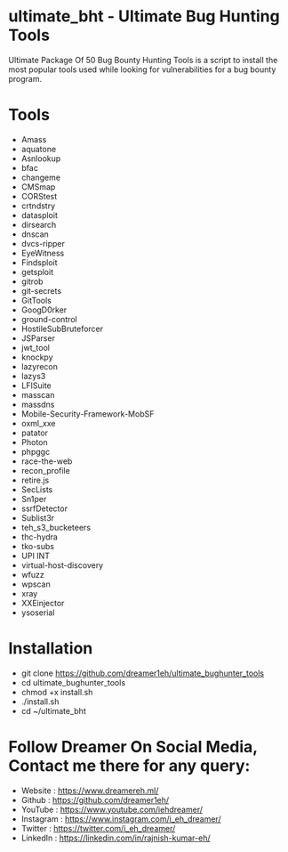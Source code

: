 # ultimate_bht - Ultimate Bug Hunting Tools

Ultimate Package Of 50 Bug Bounty Hunting Tools is a script to install the most popular tools used while looking for vulnerabilities for a bug bounty program.
 
# Tools

- Amass
- aquatone
- Asnlookup
- bfac
- changeme
- CMSmap
- CORStest
- crtndstry
- datasploit
- dirsearch
- dnscan
- dvcs-ripper
- EyeWitness
- Findsploit
- getsploit
- gitrob
- git-secrets
- GitTools
- GoogD0rker
- ground-control
- HostileSubBruteforcer
- JSParser
- jwt_tool
- knockpy
- lazyrecon
- lazys3
- LFISuite
- masscan
- massdns
- Mobile-Security-Framework-MobSF
- oxml_xxe
- patator
- Photon
- phpggc
- race-the-web
- recon_profile
- retire.js
- SecLists
- Sn1per
- ssrfDetector
- Sublist3r
- teh_s3_bucketeers
- thc-hydra
- tko-subs
- UPI INT
- virtual-host-discovery
- wfuzz
- wpscan
- xray
- XXEinjector
- ysoserial


# Installation
- git clone https://github.com/dreamer1eh/ultimate_bughunter_tools
- cd ultimate_bughunter_tools
- chmod +x install.sh
- ./install.sh
- cd ~/ultimate_bht      


# Follow Dreamer On Social Media, Contact me there for any query:
- Website   : https://www.dreamereh.ml/
- Github    : https://github.com/dreamer1eh/ 
- YouTube   : https://www.youtube.com/iehdreamer/
- Instagram : https://www.instagram.com/i_eh_dreamer/
- Twitter   : https://twitter.com/i_eh_dreamer/
- LinkedIn  : https://linkedin.com/in/rajnish-kumar-eh/
